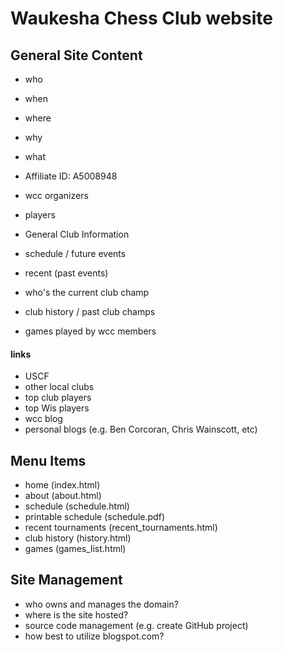 # Waukesha Chess Club website

## General Site Content

- who
- when
- where
- why
- what

- Affiliate ID: A5008948
- wcc organizers
- players
- General Club Information
- schedule / future events
- recent (past events)
- who's the current club champ
- club history / past club champs
- games played by wcc members


#### links
- USCF
- other local clubs
- top club players
- top Wis players
- wcc blog
- personal blogs (e.g. Ben Corcoran, Chris Wainscott, etc)


## Menu Items

- home (index.html)
- about (about.html)
- schedule (schedule.html)
- printable schedule (schedule.pdf)
- recent tournaments (recent_tournaments.html)
- club history (history.html)
- games (games_list.html)


## Site Management
- who owns and manages the domain?
- where is the site hosted?
- source code management (e.g. create GitHub project)
- how best to utilize blogspot.com?

